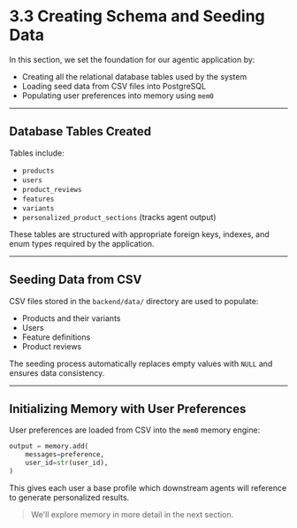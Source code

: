 # 3.3 Creating Schema and Seeding Data

In this section, we set the foundation for our agentic application by:

- Creating all the relational database tables used by the system
- Loading seed data from CSV files into PostgreSQL
- Populating user preferences into memory using `mem0`

---

## Database Tables Created

Tables include:

- `products`
- `users`
- `product_reviews`
- `features`
- `variants`
- `personalized_product_sections` (tracks agent output)

These tables are structured with appropriate foreign keys, indexes, and enum types required by the application.

---

## Seeding Data from CSV

CSV files stored in the `backend/data/` directory are used to populate:

- Products and their variants
- Users
- Feature definitions
- Product reviews

The seeding process automatically replaces empty values with `NULL` and ensures data consistency.

---

## Initializing Memory with User Preferences

User preferences are loaded from CSV into the `mem0` memory engine:

```python
output = memory.add(
    messages=preference,
    user_id=str(user_id),
)
```

This gives each user a base profile which downstream agents will reference to generate personalized results.

> We'll explore memory in more detail in the next section.
